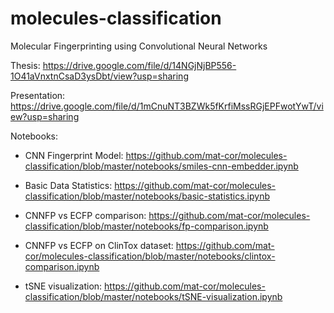 # molecules-classification
Molecular Fingerprinting using Convolutional Neural Networks


Thesis: https://drive.google.com/file/d/14NGjNjBP556-1O41aVnxtnCsaD3ysDbt/view?usp=sharing

Presentation: https://drive.google.com/file/d/1mCnuNT3BZWk5fKrfiMssRGjEPFwotYwT/view?usp=sharing

Notebooks:

- CNN Fingerprint Model: https://github.com/mat-cor/molecules-classification/blob/master/notebooks/smiles-cnn-embedder.ipynb

- Basic Data Statistics: https://github.com/mat-cor/molecules-classification/blob/master/notebooks/basic-statistics.ipynb

- CNNFP vs ECFP comparison: https://github.com/mat-cor/molecules-classification/blob/master/notebooks/fp-comparison.ipynb

- CNNFP vs ECFP on ClinTox dataset: https://github.com/mat-cor/molecules-classification/blob/master/notebooks/clintox-comparison.ipynb

- tSNE visualization: https://github.com/mat-cor/molecules-classification/blob/master/notebooks/tSNE-visualization.ipynb
